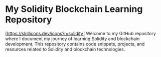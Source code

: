 # My Solidity Blockchain Learning Repository
[https://skillicons.dev/icons?i=solidity]
Welcome to my GitHub repository where I document my journey of learning Solidity and blockchain development. This repository contains code snippets, projects, and resources related to Solidity and blockchain technologies.
